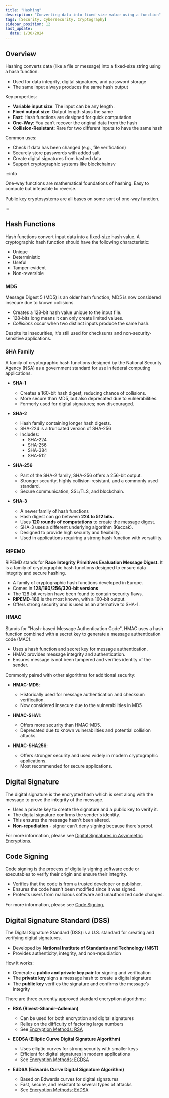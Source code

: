 ```yaml
---
title: "Hashing"
description: "Converting data into fixed-size value using a function"
tags: [Security, Cybersecurity, Cryptography]
sidebar_position: 12
last_update:
  date: 1/30/2024
---
```




## Overview

Hashing converts data (like a file or message) into a fixed-size string using a hash function.

- Used for data integrity, digital signatures, and password storage
- The same input always produces the same hash output

Key properties:

- **Variable input size**: The input can be any length.
- **Fixed output size**: Output length stays the same
- **Fast**: Hash functions are designed for quick computation
- **One-Way**: You can’t recover the original data from the hash
- **Collision-Resistant**: Rare for two different inputs to have the same hash

Common uses:

- Check if data has been changed (e.g., file verification)
- Securely store passwords with added salt
- Create digital signatures from hashed data
- Support cryptographic systems like blockchainsv

:::info

One-way functions are mathematical foundations of hashing.
Easy to compute but infeasible to reverse.

Public key cryptosystems are all bases on some sort of one-way function.

:::


## Hash Functions 

Hash functions convert input data into a fixed-size hash value. A cryptographic hash function should have the following characteristic: 

- Unique 
- Deterministic
- Useful 
- Tamper-evident 
- Non-reversible

### MD5

Message Digest 5 (MD5) is an older hash function, MD5 is now considered insecure due to known collisions.

- Creates a 128-bit hash value unique to the input file.
- 128-bits long means it can only create limited values.
- *Collisions* occur when two distinct inputs produce the same hash.

Despite its insecurities, it's still used for checksums and non-security-sensitive applications.

### SHA Family  

A family of cryptographic hash functions designed by the National Security Agency (NSA) as a government standard for use in federal computing applications.

- **SHA-1** 
    
    - Creates a 160-bit hash digest, reducing chance of collisions.
    - More secure than MD5, but also deprecated due to vulnerabilities.
    - Formerly used for digital signatures; now discouraged.

- **SHA-2** 

    - Hash family containing longer hash digests.
    - SHA-224 is a truncated version of SHA-256
    - Includes:
        - SHA-224
        - SHA-256
        - SHA-384
        - SHA-512

- **SHA-256** 

   - Part of the SHA-2 family, SHA-256 offers a 256-bit output.
   - Stronger security, highly collision-resistant, and a commonly used standard.
   - Secure communication, SSL/TLS, and blockchain.

- **SHA-3** 

   - A newer family of hash functions
   - Hash digest can go between **224 to 512 bits.**
   - Uses **120 rounds of computations** to create the message digest.
   - SHA-3 uses a different underlying algorithm (Keccak).
   - Designed to provide high security and flexibility.
   - Used in applications requiring a strong hash function with versatility.


### RIPEMD

RIPEMD stands for **Race Integrity Primitives Evaluation Message Digest.** It is a family of cryptographic hash functions designed to ensure data integrity and secure hashing.

- A family of cryptographic hash functions developed in Europe.
- Comes in **128/160/256/320-bit versions**
- The 128-bit version have been found to contain security flaws.
- **RIPEMD-160** is the most known, with a 160-bit output.
- Offers strong security and is used as an alternative to SHA-1.

### HMAC

Stands for "Hash-based Message Authentication Code", HMAC uses a hash function combined with a secret key to generate a message authentication code (MAC).

- Uses a hash function and secret key for message authentication.
- HMAC provides message integrity and authentication.
- Ensures message is not been tampered and verifies identity of the sender.

Commonly paired with other algorithms for additional security:

- **HMAC-MD5**: 

    - Historically used for message authentication and checksum verification.
    - Now considered insecure due to the vulnerabilities in MD5

- **HMAC-SHA1**: 

    - Offers more security than HMAC-MD5.
    - Deprecated due to known vulnerabilities and potential collision attacks.

- **HMAC-SHA256**: 

    - Offers stronger security and used widely in modern cryptographic applications.
    - Most recommended for secure applications.

## Digital Signature

The digital signature is the encrypted hash which is sent along with the message to prove the integrity of the message.

- Uses a private key to create the signature and a public key to verify it.
- The digital signature confirms the sender's identity.
- This ensures the message hasn't been altered.
- **Non-repudiation** - signer can't deny signing because there's proof.

For more information, please see [Digital Signatures in Asymmetric Encryptions.](/docs/007-Cybersecurity/005-Cryptography/010-Asymmetric-Encryption.md)


## Code Signing

Code signing is the process of digitally signing software code or executables to verify their origin and ensure their integrity.

- Verifies that the code is from a trusted developer or publisher.
- Ensures the code hasn't been modified since it was signed.
- Protects users from malicious software and unauthorized code changes.

For more information, please see [Code Signing.](/docs/007-Cybersecurity/007-Software-Security/010-Application-Security.md#code-signing)



## Digital Signature Standard (DSS)

The Digital Signature Standard (DSS) is a U.S. standard for creating and verifying digital signatures.

- Developed by **National Institute of Standards and Technology (NIST)**
- Provides authenticity, integrity, and non-repudiation

How it works:

- Generate a **public and private key pair** for signing and verification
- The **private key** signs a message hash to create a digital signature
- The **public key** verifies the signature and confirms the message’s integrity

There are three currently approved standard encryption algorithms:

- **RSA (Rivest–Shamir–Adleman)**

  - Can be used for both encryption and digital signatures
  - Relies on the difficulty of factoring large numbers
  - See [Encryption Methods: RSA](/docs/007-Cybersecurity/005-Cryptography/010-Asymmetric-Encryption.md#rsa)

- **ECDSA (Elliptic Curve Digital Signature Algorithm)**

  - Uses elliptic curves for strong security with smaller keys
  - Efficient for digital signatures in modern applications
  - See [Encryption Methods: ECDSA](/docs/007-Cybersecurity/005-Cryptography/010-Asymmetric-Encryption.md#ecc-variations)

- **EdDSA (Edwards Curve Digital Signature Algorithm)**

  - Based on Edwards curves for digital signatures
  - Fast, secure, and resistant to several types of attacks
  - See [Encryption Methods: EdDSA](/docs/007-Cybersecurity/005-Cryptography/010-Asymmetric-Encryption.md#ecc-variations)


